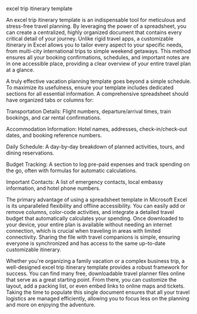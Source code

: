 excel trip itinerary template


An excel trip itinerary template is an indispensable tool for meticulous and stress-free travel planning. By leveraging the power of a spreadsheet, you can create a centralized, highly organized document that contains every critical detail of your journey. Unlike rigid travel apps, a customizable itinerary in Excel allows you to tailor every aspect to your specific needs, from multi-city international trips to simple weekend getaways. This method ensures all your booking confirmations, schedules, and important notes are in one accessible place, providing a clear overview of your entire travel plan at a glance.



A truly effective vacation planning template goes beyond a simple schedule. To maximize its usefulness, ensure your template includes dedicated sections for all essential information. A comprehensive spreadsheet should have organized tabs or columns for:



  
Transportation Details: Flight numbers, departure/arrival times, train bookings, and car rental confirmations.

  
Accommodation Information: Hotel names, addresses, check-in/check-out dates, and booking reference numbers.

  
Daily Schedule: A day-by-day breakdown of planned activities, tours, and dining reservations.

  
Budget Tracking: A section to log pre-paid expenses and track spending on the go, often with formulas for automatic calculations.

  
Important Contacts: A list of emergency contacts, local embassy information, and hotel phone numbers.





The primary advantage of using a spreadsheet template in Microsoft Excel is its unparalleled flexibility and offline accessibility. You can easily add or remove columns, color-code activities, and integrate a detailed travel budget that automatically calculates your spending. Once downloaded to your device, your entire plan is available without needing an internet connection, which is crucial when traveling in areas with limited connectivity. Sharing the file with travel companions is simple, ensuring everyone is synchronized and has access to the same up-to-date customizable itinerary.



Whether you're organizing a family vacation or a complex business trip, a well-designed excel trip itinerary template provides a robust framework for success. You can find many free, downloadable travel planner files online that serve as a great starting point. From there, you can customize the layout, add a packing list, or even embed links to online maps and tickets. Taking the time to populate this single document ensures that all your travel logistics are managed efficiently, allowing you to focus less on the planning and more on enjoying the adventure.
